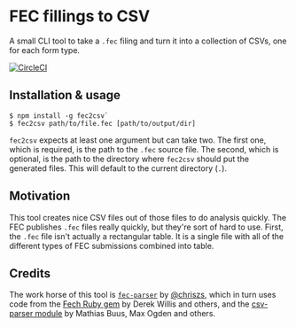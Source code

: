 # FEC fillings to CSV
A small CLI tool to take a `.fec` filing and turn it into a collection of CSVs, one for each form type.

[![CircleCI](https://circleci.com/gh/jeremiak/fec2csv.svg?style=svg)](https://circleci.com/gh/jeremiak/fec2csv)

## Installation & usage

```
$ npm install -g fec2csv`
$ fec2csv path/to/file.fec [path/to/output/dir]
```

`fec2csv` expects at least one argument but can take two. The first one, which is required, is the path to the `.fec` source file. The second, which is optional, is the path to the directory where `fec2csv` should put the generated files. This will default to the current directory (`.`).

## Motivation

This tool creates nice CSV files out of those files to do analysis quickly. The FEC publishes `.fec` files really quickly, but they're sort of hard to use. First, the `.fec` file isn't actually a rectangular table. It is a single file with all of the different types of FEC submissions combined into table.

## Credits

The work horse of this tool is [`fec-parser`](https://www.npmjs.com/package/fec-parse) by [@chriszs](https://github.com/chriszs), which in turn uses code from the [Fech Ruby gem](https://github.com/NYTimes/Fech) by Derek Willis and others, and the [csv-parser module](https://github.com/mafintosh/csv-parser) by Mathias Buus, Max Ogden and others.
